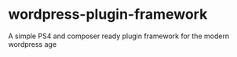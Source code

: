 # wordpress-plugin-framework
A simple PS4 and composer ready plugin framework for the modern wordpress age
